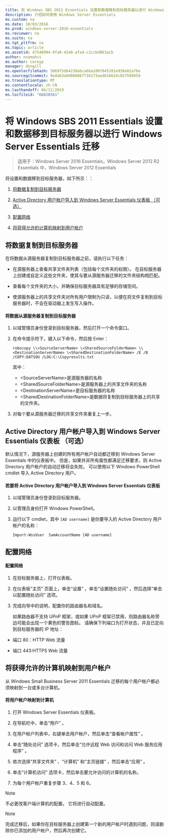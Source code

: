 ```yaml
---
title: 将 Windows SBS 2011 Essentials 设置和数据移到目标服务器以进行 Windows Server Essentials 迁移
description: 介绍如何使用 Windows Server Essentials
ms.custom: na
ms.date: 10/03/2016
ms.prod: windows-server-2016-essentials
ms.reviewer: na
ms.suite: na
ms.tgt_pltfrm: na
ms.topic: article
ms.assetid: 47548994-9fa0-42e0-afa4-c2ccbd063acb
author: nnamuhcs
ms.author: coreyp
manager: dongill
ms.openlocfilehash: 506975db4238abca6ba2d07845281e936e82a76e
ms.sourcegitcommit: 9a4ab3a0d00b06ff16173aed616624c857589459
ms.translationtype: MT
ms.contentlocale: zh-CN
ms.lasthandoff: 06/11/2019
ms.locfileid: "66828561"
---
```

# <a name="move-windows-sbs-2011-essentials-settings-and-data-to-the-destination-server-for-windows-server-essentials-migration"></a>将 Windows SBS 2011 Essentials 设置和数据移到目标服务器以进行 Windows Server Essentials 迁移

>适用于：Windows Server 2016 Essentials，Windows Server 2012 R2 Essentials 中，Windows Server 2012 Essentials

将设置和数据移到目标服务器，如下所示：：  
  

1.  [将数据复制到目标服务器](Move-Windows-SBS-2011-Essentials-to-the-Destination-Server-for-migration.md#BKMK_CopyData)  
  
2.  [Active Directory 用户帐户导入到 Windows Server Essentials 仪表板 （可选）](Move-Windows-SBS-2011-Essentials-to-the-Destination-Server-for-migration.md#BKMK_ImportADaccounts)  
  
3.  [配置网络](Move-Windows-SBS-2011-Essentials-to-the-Destination-Server-for-migration.md#BKMK_Network)  
  
4.  [将获得允许的计算机映射到用户帐户](Move-Windows-SBS-2011-Essentials-to-the-Destination-Server-for-migration.md#BKMK_MapPermittedComputers)  
 
##  <a name="BKMK_CopyData"></a> 将数据复制到目标服务器  
 在将数据从源服务器复制到目标服务器之前，请执行以下任务：  
  
-   在源服务器上查看共享文件夹列表（包括每个文件夹的权限）。 在目标服务器上创建或自定义这些文件夹，使其与要从源服务器迁移的文件夹结构相匹配。  
  
-   查看每个文件夹的大小，并确保目标服务器具有足够的存储空间。  
  
-   使源服务器上的共享文件夹对所有用户限制为只读，以便在将文件复制到目标服务器时，不会在驱动器上发生写入操作。  
  
#### <a name="to-copy-data-from-the-source-server-to-the-destination-server"></a>将数据从源服务器复制到目标服务器  
  
1.  以域管理员身份登录到目标服务器，然后打开一个命令窗口。  
  
2.  在命令提示符下，键入以下命令，然后按 Enter：  
  
    `robocopy \\<SourceServerName> \<SharedSourceFolderName> \\<DestinationServerName> \<SharedDestinationFolderName> /E /B /COPY:DATSOU /LOG:C:\Copyresults.txt`  
  
     其中：
     - \<SourceServerName\>是源服务器的名称
     - \<SharedSourceFolderName\>是源服务器上的共享文件夹的名称
     - \<DestinationServerName\>是目标服务器的名称
     - \<SharedDestinationFolderName\>是数据将复制到目标服务器上的共享的文件夹。  
        
3.  对每个要从源服务器迁移的共享文件夹重复上一步。  
  
##  <a name="BKMK_ImportADaccounts"></a> Active Directory 用户帐户导入到 Windows Server Essentials 仪表板 （可选）  
 默认情况下，源服务器上创建的所有用户帐户自动都迁移到 Windows Server Essentials 中的仪表板中。 但是，如果并非所有属性都满足迁移要求，则 Active Directory 用户帐户的自动迁移将会失败。 可以使用以下 Windows PowerShell cmdlet 导入 Active Directory 用户。  
  
#### <a name="to-import-an-active-directory-user-account-to-the-windows-server-essentials-dashboard"></a>若要将 Active Directory 用户帐户导入到 Windows Server Essentials 仪表板  
  
1.  以域管理员身份登录到目标服务器。  
  
2.  以管理员身份打开 Windows PowerShell。  
  
3.  运行以下 cmdlet，其中 `[AD username]` 是你要导入的 Active Directory 用户帐户的名称：  
  
     `Import-WssUser  SamAccountName [AD username]`  
  
##  <a name="BKMK_Network"></a> 配置网络  
  
#### <a name="to-configure-the-network"></a>配置网络  
  
1. 在目标服务器上，打开仪表板。  
  
2. 在仪表板“主页”  页面上，单击“设置”  ，单击“设置随处访问”  ，然后选择“单击以配置随处访问”  选项。  
  
3. 完成向导中的说明，配置你的路由器名和域名。  
  
   如果路由器不支持 UPnP 框架，或如果 UPnP 框架已禁用，则路由器名称旁边可能会出现一个黄色的警告图标。 请确保下列端口为打开状态，并且已定向到目标服务器的 IP 地址：  
  
-   端口 80：HTTP Web 流量  
  
-   端口 443:HTTPS Web 流量  
  
##  <a name="BKMK_MapPermittedComputers"></a> 将获得允许的计算机映射到用户帐户  
 从 Windows Small Business Server 2011 Essentials 迁移的每个用户帐户都必须映射到一台或多台计算机。  
  
#### <a name="to-map-user-accounts-to-computers"></a>将用户帐户映射到计算机  
  
1.  打开 Windows Server Essentials 仪表板。  
  
2.  在导航栏中，单击“用户”  。  
  
3.  在用户帐户列表中，右键单击用户帐户，然后单击“查看帐户属性”  。  
  
4.  单击“随处访问”  选项卡，然后单击“允许远程 Web 访问和访问 Web 服务应用程序”  。  
  
5.  依次选择“共享文件夹”  、“计算机”  和“主页链接”  ，然后单击“应用”  。  
  
6.  单击“计算机访问”  选项卡，然后单击要允许访问的计算机的名称。  
  
7.  为每个用户帐户重复步骤 3、4、5 和 6。  
  
> [!NOTE]
>  不必更改客户端计算机的配置。 它将进行自动配置。  
  
> [!NOTE]
>  完成迁移后，如果你在目标服务器上创建第一个新的用户帐户时遇到问题，则请删除你已添加的用户帐户，然后再次创建它。
